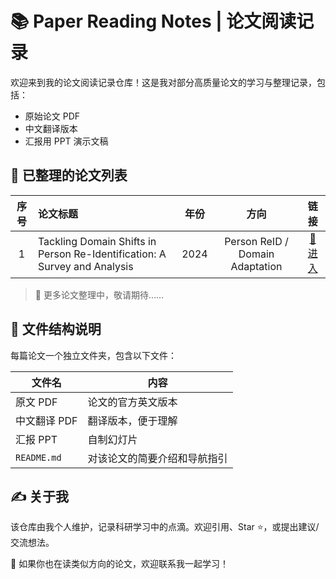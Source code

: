 # 📚 Paper Reading Notes | 论文阅读记录

欢迎来到我的论文阅读记录仓库！这是我对部分高质量论文的学习与整理记录，包括：

- 原始论文 PDF
- 中文翻译版本
- 汇报用 PPT 演示文稿




## 📄 已整理的论文列表

| 序号 | 论文标题 | 年份 | 方向 | 链接 |
|:--:|:---------------------------------------------|:----:|:------------------------:|:------:|
| 1 | Tackling Domain Shifts in Person Re-Identification: A Survey and Analysis | 2024 | Person ReID / Domain Adaptation | [📂 进 入](./2025%E5%B9%B46%E6%9C%885%E6%97%A5/) |

> 📌 更多论文整理中，敬请期待……



## 📁 文件结构说明

每篇论文一个独立文件夹，包含以下文件：

| 文件名 | 内容 |
|--------|------|
| 原文 PDF | 论文的官方英文版本 |
| 中文翻译 PDF | 翻译版本，便于理解 |
| 汇报 PPT | 自制幻灯片 |
| `README.md` | 对该论文的简要介绍和导航指引 |



## ✍️ 关于我

该仓库由我个人维护，记录科研学习中的点滴。欢迎引用、Star ⭐，或提出建议/交流想法。

📮 如果你也在读类似方向的论文，欢迎联系我一起学习！
